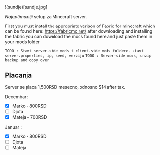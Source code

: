 !(sundje)[sundje.jpg]

*Najoptimalniji* setup za Minecraft server.

First you must install the appropriate verison of Fabric for minecraft which can be found here: https://fabricmc.net/
after downloading and installing the fabric you can download the mods found here and just paste them in your mods folder

`TODO : Stavi server-side mods i client-side mods foldere, stavi server.properties, ip, seed, verziju`
`TODO : Server-side mods, unzip backup and copy over`

## Placanja

Server se placa 1,500RSD mesecno, odnosno $14 after tax.

Decembar :
- [x] Marko - 800RSD
- [ ] Djota
- [x] Mateja - 700RSD

Januar :
- [x] Marko - 800RSD
- [ ] Djota
- [ ] Mateja
